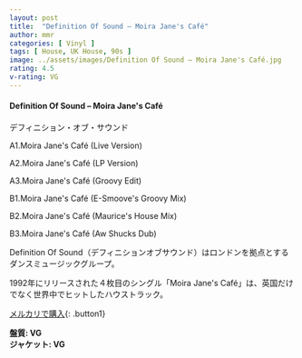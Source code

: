 ```yaml
---
layout: post
title:  "Definition Of Sound – Moira Jane's Café"
author: mmr
categories: [ Vinyl ]
tags: [ House, UK House, 90s ]
image: ../assets/images/Definition Of Sound – Moira Jane's Café.jpg
rating: 4.5
v-rating: VG
---
```


#### Definition Of Sound – Moira Jane's Café

デフィニション・オブ・サウンド

A1.Moira Jane's Café (Live Version)

A2.Moira Jane's Café (LP Version)

A3.Moira Jane's Café (Groovy Edit)

B1.Moira Jane's Café (E-Smoove's Groovy Mix)

B2.Moira Jane's Café (Maurice's House Mix)

B3.Moira Jane's Café (Aw Shucks Dub)

Definition Of Sound（デフィニションオブサウンド）はロンドンを拠点とするダンスミュージックグループ。

1992年にリリースされた４枚目のシングル「Moira Jane's Café」は、英国だけでなく世界中でヒットしたハウストラック。

[メルカリで購入](https://jp.mercari.com/item/m85621168968?afid=6142608987){: .button1}

<div class="mt-4 mb-4 d-flex align-items-center">
<strong class="mr-1">盤質: VG</strong>
</div>
<div class="mt-4 mb-4 d-flex align-items-center">
<strong class="mr-1">ジャケット: VG</strong>
</div>
